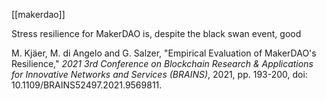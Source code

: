 [[makerdao]]


Stress resilience for MakerDAO is, despite the black swan event, good




M. Kjäer, M. di Angelo and G. Salzer, "Empirical Evaluation of MakerDAO's Resilience," _2021 3rd Conference on Blockchain Research & Applications for Innovative Networks and Services (BRAINS)_, 2021, pp. 193-200, doi: 10.1109/BRAINS52497.2021.9569811.